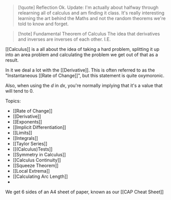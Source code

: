 
> [!quote] Reflection
> Ok. Update: I'm actually about halfway through relearning all of calculus and am finding it class. It's really interesting learning the art behind the Maths and not the random theorems we're told to know and forget.


> [!note] Fundamental Theorem of Calculus
> The idea that derivatives and inverses are inverses of each other. I.E. 

[[Calculus]] is a all about the idea of taking a hard problem, splitting it up into an area problem and calculating the problem we get out of that as a result. 

In it we deal a lot with the [[Derivative]]. This is often referred to as the "Instantaneous [[Rate of Change]]", but this statement is quite oxymoronic. 

Also, when using the $d$ in $dx$, you're normally implying that it's a value that will tend to 0. 

Topics:
- [[Rate of Change]]
- [[Derivative]]
- [[Exponents]]
- [[Implicit Differentiation]]
- [[Limits]]
- [[Integrals]]
- [[Taylor Series]]
- [[(Calculus)Tests]]
- [[Symmetry in Calculus]]
- [[Calculus Continuity]]
- [[Squeeze Theorem]]
- [[Local Extrema]]
- [[Calculating Arc Length]]
- 


We get 6 sides of an A4 sheet of paper, known as our [[CAP Cheat Sheet]]

